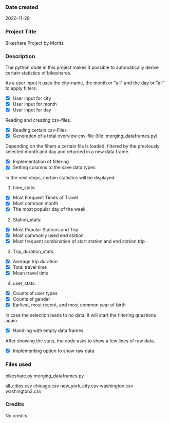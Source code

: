 ### Date created
2020-11-28

### Project Title
Bikeshare Project by Moritz

### Description
The python code in this project makes it possible to automatically derive certain statistics of bikeshares.

As a user input it uses the city-name, the month or "all" and the day or "all" to apply filters.
-  [x] User input for city
-  [x] User input for month
-  [x] User input for day

Reading and creating csv-files.
-  [x] Reading certain csv-Files
-  [x] Generation of a total overview csv-file (file: merging_dataframes.py)

Depending on the filters a certain file is loaded, filtered by the previously selected month and day and returned in a new data frame.
- [x] Implementation of filtering
- [x] Setting columns to the save data types

In the next steps, certain statistics will be displayed:

1. time_stats:

-  [x] Most Frequent Times of Travel
-  [x] Most common month
-  [x] The most popular day of the week

2. Station_stats:
-  [x] Most Popular Stations and Trip
-  [x] Most commonly used end station
-  [x] Most frequent combination of start station and end station trip

3. Trip_duration_stats:
-  [x] Average trip duration
-  [x] Total travel time
-  [x] Mean travel time

4. user_stats:
-  [x] Counts of user types
-  [x] Counts of gender
-  [x] Earliest, most recent, and most common year of birth

In case the selection leads to no data, it will start the filtering questions again.
-  [x] Handling with empty data frames

After showing the stats, the code asks to show a few lines of raw data.
-  [x] Implementing option to show raw data

### Files used
bikeshare.py
merging_dataframes.py

all_cities.csv
chicago.csv
new_york_city.csv
washington.csv
washington2.csv


### Credits
No credits
